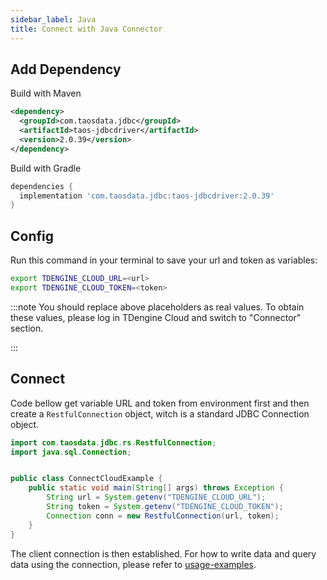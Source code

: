 ```yaml
---
sidebar_label: Java
title: Connect with Java Connector
---
```


## Add Dependency

Build with Maven

```xml
<dependency>
  <groupId>com.taosdata.jdbc</groupId>
  <artifactId>taos-jdbcdriver</artifactId>
  <version>2.0.39</version>
</dependency>
```

Build with Gradle

```groovy
dependencies {
  implementation 'com.taosdata.jdbc:taos-jdbcdriver:2.0.39'
}
```

## Config

Run this command in your terminal to save your url and token as variables:


```bash
export TDENGINE_CLOUD_URL=<url>
export TDENGINE_CLOUD_TOKEN=<token>
```

<!-- exclude -->
:::note
You should replace above placeholders as real values. To obtain these values, please log in TDengine Cloud and switch to "Connector" section.

:::
<!-- exclude-end -->

## Connect

Code bellow get variable URL and token from environment first and then create a `RestfulConnection` object, witch is a standard JDBC Connection object.

```java
import com.taosdata.jdbc.rs.RestfulConnection;
import java.sql.Connection;


public class ConnectCloudExample {
    public static void main(String[] args) throws Exception {
        String url = System.getenv("TDENGINE_CLOUD_URL");
        String token = System.getenv("TDENGINE_CLOUD_TOKEN");
        Connection conn = new RestfulConnection(url, token);
    }
}
```

The client connection is then established. For how to write data and query data using the connection, please refer to [usage-examples](https://docs.tdengine.com/reference/connector/java#usage-examples).